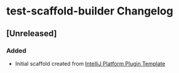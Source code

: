 <!-- Keep a Changelog guide -> https://keepachangelog.com -->

# test-scaffold-builder Changelog

## [Unreleased]
### Added
- Initial scaffold created from [IntelliJ Platform Plugin Template](https://github.com/JetBrains/intellij-platform-plugin-template)
